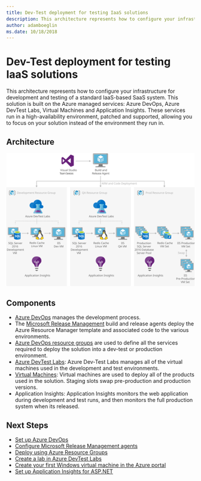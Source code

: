 ```yaml
---
title: Dev-Test deployment for testing IaaS solutions
description: This architecture represents how to configure your infrastructure for development and testing of a standard IaaS-based SaaS system.
author: adamboeglin
ms.date: 10/18/2018
---
```

# Dev-Test deployment for testing IaaS solutions
This architecture represents how to configure your infrastructure for development and testing of a standard IaaS-based SaaS system.
This solution is built on the Azure managed services: Azure DevOps, Azure DevTest Labs, Virtual Machines and Application Insights. These services run in a high-availability environment, patched and supported, allowing you to focus on your solution instead of the environment they run in.

## Architecture
<img src="media/dev-test-iaas.svg" alt='architecture diagram' />

## Components
* [Azure DevOps](http://azure.microsoft.com/services/devops/) manages the development process.
* The [Microsoft Release Management](https://www.visualstudio.comhttp://azure.microsoft.com/docs/release/getting-started/configure-agents) build and release agents deploy the Azure Resource Manager template and associated code to the various environments.
* [Azure DevOps resource groups](https://www.visualstudio.comhttp://azure.microsoft.com/docs/release/getting-started/configure-agents) are used to define all the services required to deploy the solution into a dev-test or production environment.
* [Azure DevTest Labs](href="http://azure.microsoft.com/services/devtest-lab/): Azure Dev-Test Labs manages all of the virtual machines used in the development and test environments.
* [Virtual Machines](href="http://azure.microsoft.com/services/virtual-machines/): Virtual machines are used to deploy all of the products used in the solution. Staging slots swap pre-production and production versions.
* Application Insights: Application Insights monitors the web application during development and test runs, and then monitors the full production system when its released.

## Next Steps
* [Set up Azure DevOps](https://www.visualstudio.com/docs/setup-admin/get-started)
* [Configure Microsoft Release Management agents](https://www.visualstudio.com/docs/release/getting-started/configure-agents)
* [Deploy using Azure Resource Groups](https://github.com/Microsoft/vsts-tasks/tree/master/Tasks/DeployAzureResourceGroup)
* [Create a lab in Azure DevTest Labs](https://docs.microsoft.com/api/Redirect/documentation/articles/devtest-lab-create-lab/)
* [Create your first Windows virtual machine in the Azure portal](https://docs.microsoft.com/api/Redirect/documentation/articles/virtual-machines-windows-hero-tutorial/)
* [Set up Application Insights for ASP.NET](https://docs.microsoft.com/api/Redirect/documentation/articles/app-insights-asp-net/)